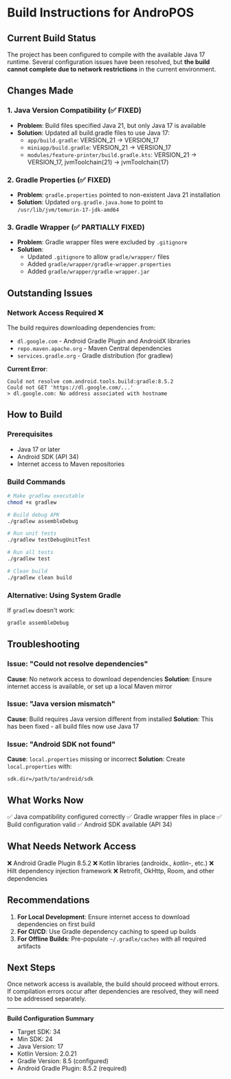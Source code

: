 # Build Instructions for AndroPOS

## Current Build Status

The project has been configured to compile with the available Java 17 runtime. Several configuration issues have been resolved, but **the build cannot complete due to network restrictions** in the current environment.

## Changes Made

### 1. Java Version Compatibility (✅ FIXED)
- **Problem**: Build files specified Java 21, but only Java 17 is available
- **Solution**: Updated all build.gradle files to use Java 17:
  - `app/build.gradle`: VERSION_21 → VERSION_17
  - `miniapp/build.gradle`: VERSION_21 → VERSION_17
  - `modules/feature-printer/build.gradle.kts`: VERSION_21 → VERSION_17, jvmToolchain(21) → jvmToolchain(17)

### 2. Gradle Properties (✅ FIXED)
- **Problem**: `gradle.properties` pointed to non-existent Java 21 installation
- **Solution**: Updated `org.gradle.java.home` to point to `/usr/lib/jvm/temurin-17-jdk-amd64`

### 3. Gradle Wrapper (✅ PARTIALLY FIXED)
- **Problem**: Gradle wrapper files were excluded by `.gitignore`
- **Solution**: 
  - Updated `.gitignore` to allow `gradle/wrapper/` files
  - Added `gradle/wrapper/gradle-wrapper.properties`
  - Added `gradle/wrapper/gradle-wrapper.jar`

## Outstanding Issues

### Network Access Required ❌

The build requires downloading dependencies from:
- `dl.google.com` - Android Gradle Plugin and AndroidX libraries
- `repo.maven.apache.org` - Maven Central dependencies
- `services.gradle.org` - Gradle distribution (for gradlew)

**Current Error**:
```
Could not resolve com.android.tools.build:gradle:8.5.2
Could not GET 'https://dl.google.com/...' 
> dl.google.com: No address associated with hostname
```

## How to Build

### Prerequisites
- Java 17 or later
- Android SDK (API 34)
- Internet access to Maven repositories

### Build Commands

```bash
# Make gradlew executable
chmod +x gradlew

# Build debug APK
./gradlew assembleDebug

# Run unit tests
./gradlew testDebugUnitTest

# Run all tests
./gradlew test

# Clean build
./gradlew clean build
```

### Alternative: Using System Gradle

If `gradlew` doesn't work:
```bash
gradle assembleDebug
```

## Troubleshooting

### Issue: "Could not resolve dependencies"
**Cause**: No network access to download dependencies
**Solution**: Ensure internet access is available, or set up a local Maven mirror

### Issue: "Java version mismatch"
**Cause**: Build requires Java version different from installed
**Solution**: This has been fixed - all build files now use Java 17

### Issue: "Android SDK not found"
**Cause**: `local.properties` missing or incorrect
**Solution**: Create `local.properties` with:
```properties
sdk.dir=/path/to/android/sdk
```

## What Works Now

✅ Java compatibility configured correctly
✅ Gradle wrapper files in place
✅ Build configuration valid
✅ Android SDK available (API 34)

## What Needs Network Access

❌ Android Gradle Plugin 8.5.2
❌ Kotlin libraries (androidx.*, kotlin-*, etc.)
❌ Hilt dependency injection framework
❌ Retrofit, OkHttp, Room, and other dependencies

## Recommendations

1. **For Local Development**: Ensure internet access to download dependencies on first build
2. **For CI/CD**: Use Gradle dependency caching to speed up builds
3. **For Offline Builds**: Pre-populate `~/.gradle/caches` with all required artifacts

## Next Steps

Once network access is available, the build should proceed without errors. If compilation errors occur after dependencies are resolved, they will need to be addressed separately.

---

**Build Configuration Summary**
- Target SDK: 34
- Min SDK: 24
- Java Version: 17
- Kotlin Version: 2.0.21
- Gradle Version: 8.5 (configured)
- Android Gradle Plugin: 8.5.2 (required)
